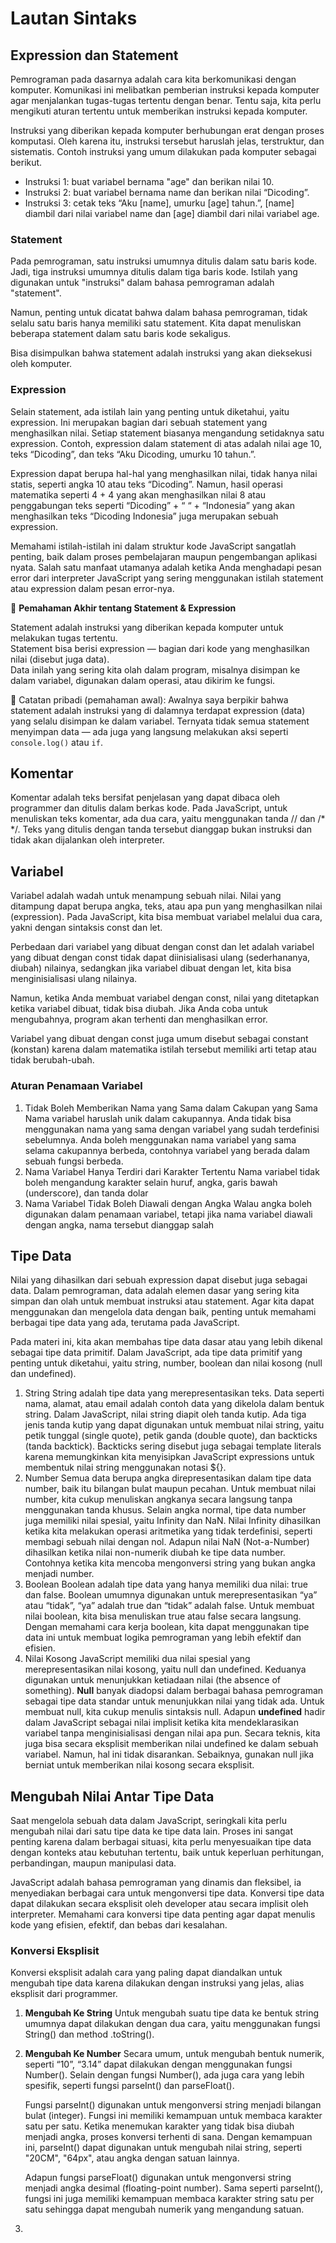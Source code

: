 # Lautan Sintaks

## Expression dan Statement

Pemrograman pada dasarnya adalah cara kita berkomunikasi dengan komputer. Komunikasi ini melibatkan pemberian instruksi kepada komputer agar menjalankan tugas-tugas tertentu dengan benar. Tentu saja, kita perlu mengikuti aturan tertentu untuk memberikan instruksi kepada komputer.

Instruksi yang diberikan kepada komputer berhubungan erat dengan proses komputasi. Oleh karena itu, instruksi tersebut haruslah jelas, terstruktur, dan sistematis. Contoh instruksi yang umum dilakukan pada komputer sebagai berikut.

- Instruksi 1: buat variabel bernama "age" dan berikan nilai 10.
- Instruksi 2: buat variabel bernama name dan berikan nilai “Dicoding”.
- Instruksi 3: cetak teks “Aku [name], umurku [age] tahun.”, [name] diambil dari nilai variabel name dan [age] diambil dari nilai variabel age.

### Statement

Pada pemrograman, satu instruksi umumnya ditulis dalam satu baris kode. Jadi, tiga instruksi umumnya ditulis dalam tiga baris kode. Istilah yang digunakan untuk "instruksi" dalam bahasa pemrograman adalah "statement".

Namun, penting untuk dicatat bahwa dalam bahasa pemrograman, tidak selalu satu baris hanya memiliki satu statement. Kita dapat menuliskan beberapa statement dalam satu baris kode sekaligus.

Bisa disimpulkan bahwa statement adalah instruksi yang akan dieksekusi oleh komputer.

### Expression

Selain statement, ada istilah lain yang penting untuk diketahui, yaitu expression. Ini merupakan bagian dari sebuah statement yang menghasilkan nilai. Setiap statement biasanya mengandung setidaknya satu expression. Contoh, expression dalam statement di atas adalah nilai age 10, teks “Dicoding”, dan teks “Aku Dicoding, umurku 10 tahun.”.

Expression dapat berupa hal-hal yang menghasilkan nilai, tidak hanya nilai statis, seperti angka 10 atau teks “Dicoding”. Namun, hasil operasi matematika seperti 4 + 4 yang akan menghasilkan nilai 8 atau penggabungan teks seperti “Dicoding” + “ “ + “Indonesia” yang akan menghasilkan teks “Dicoding Indonesia” juga merupakan sebuah expression.

Memahami istilah-istilah ini dalam struktur kode JavaScript sangatlah penting, baik dalam proses pembelajaran maupun pengembangan aplikasi nyata. Salah satu manfaat utamanya adalah ketika Anda menghadapi pesan error dari interpreter JavaScript yang sering menggunakan istilah statement atau expression dalam pesan error-nya.

📌 **Pemahaman Akhir tentang Statement & Expression**

Statement adalah instruksi yang diberikan kepada komputer untuk melakukan tugas tertentu.  
Statement bisa berisi expression — bagian dari kode yang menghasilkan nilai (disebut juga data).  
Data inilah yang sering kita olah dalam program, misalnya disimpan ke dalam variabel, digunakan dalam operasi, atau dikirim ke fungsi.

💬 Catatan pribadi (pemahaman awal):
Awalnya saya berpikir bahwa statement adalah instruksi yang di dalamnya terdapat expression (data) yang selalu disimpan ke dalam variabel. Ternyata tidak semua statement menyimpan data — ada juga yang langsung melakukan aksi seperti `console.log()` atau `if`.

## Komentar

Komentar adalah teks bersifat penjelasan yang dapat dibaca oleh programmer dan ditulis dalam berkas kode. Pada JavaScript, untuk menuliskan teks komentar, ada dua cara, yaitu menggunakan tanda // dan /\* \*/. Teks yang ditulis dengan tanda tersebut dianggap bukan instruksi dan tidak akan dijalankan oleh interpreter.

## Variabel

Variabel adalah wadah untuk menampung sebuah nilai. Nilai yang ditampung dapat berupa angka, teks, atau apa pun yang menghasilkan nilai (expression). Pada JavaScript, kita bisa membuat variabel melalui dua cara, yakni dengan sintaksis const dan let.

Perbedaan dari variabel yang dibuat dengan const dan let adalah variabel yang dibuat dengan const tidak dapat diinisialisasi ulang (sederhananya, diubah) nilainya, sedangkan jika variabel dibuat dengan let, kita bisa menginisialisasi ulang nilainya.

Namun, ketika Anda membuat variabel dengan const, nilai yang ditetapkan ketika variabel dibuat, tidak bisa diubah. Jika Anda coba untuk mengubahnya, program akan terhenti dan menghasilkan error.

Variabel yang dibuat dengan const juga umum disebut sebagai constant (konstan) karena dalam matematika istilah tersebut memiliki arti tetap atau tidak berubah-ubah.

### Aturan Penamaan Variabel

1. Tidak Boleh Memberikan Nama yang Sama dalam Cakupan yang Sama
   Nama variabel haruslah unik dalam cakupannya. Anda tidak bisa menggunakan nama yang sama dengan variabel yang sudah terdefinisi sebelumnya. Anda boleh menggunakan nama variabel yang sama selama cakupannya berbeda, contohnya variabel yang berada dalam sebuah fungsi berbeda.
2. Nama Variabel Hanya Terdiri dari Karakter Tertentu
   Nama variabel tidak boleh mengandung karakter selain huruf, angka, garis bawah (underscore), dan tanda dolar
3. Nama Variabel Tidak Boleh Diawali dengan Angka
   Walau angka boleh digunakan dalam penamaan variabel, tetapi jika nama variabel diawali dengan angka, nama tersebut dianggap salah

## Tipe Data

Nilai yang dihasilkan dari sebuah expression dapat disebut juga sebagai data. Dalam pemrograman, data adalah elemen dasar yang sering kita simpan dan olah untuk membuat instruksi atau statement. Agar kita dapat menggunakan dan mengelola data dengan baik, penting untuk memahami berbagai tipe data yang ada, terutama pada JavaScript.

Pada materi ini, kita akan membahas tipe data dasar atau yang lebih dikenal sebagai tipe data primitif. Dalam JavaScript, ada tipe data primitif yang penting untuk diketahui, yaitu string, number, boolean dan nilai kosong (null dan undefined).

1. String
   String adalah tipe data yang merepresentasikan teks. Data seperti nama, alamat, atau email adalah contoh data yang dikelola dalam bentuk string. Dalam JavaScript, nilai string diapit oleh tanda kutip. Ada tiga jenis tanda kutip yang dapat digunakan untuk membuat nilai string, yaitu petik tunggal (single quote), petik ganda (double quote), dan backticks (tanda backtick). Backticks sering disebut juga sebagai template literals karena memungkinkan kita menyisipkan JavaScript expressions untuk membentuk nilai string menggunakan notasi ${}.
2. Number
   Semua data berupa angka direpresentasikan dalam tipe data number, baik itu bilangan bulat maupun pecahan. Untuk membuat nilai number, kita cukup menuliskan angkanya secara langsung tanpa menggunakan tanda khusus. Selain angka normal, tipe data number juga memiliki nilai spesial, yaitu Infinity dan NaN. Nilai Infinity dihasilkan ketika kita melakukan operasi aritmetika yang tidak terdefinisi, seperti membagi sebuah nilai dengan nol. Adapun nilai NaN (Not-a-Number) dihasilkan ketika nilai non-numerik diubah ke tipe data number. Contohnya ketika kita mencoba mengonversi string yang bukan angka menjadi number.
3. Boolean
   Boolean adalah tipe data yang hanya memiliki dua nilai: true dan false. Boolean umumnya digunakan untuk merepresentasikan “ya” atau “tidak”, “ya” adalah true dan “tidak” adalah false. Untuk membuat nilai boolean, kita bisa menuliskan true atau false secara langsung. Dengan memahami cara kerja boolean, kita dapat menggunakan tipe data ini untuk membuat logika pemrograman yang lebih efektif dan efisien.
4. Nilai Kosong
   JavaScript memiliki dua nilai spesial yang merepresentasikan nilai kosong, yaitu null dan undefined. Keduanya digunakan untuk menunjukkan ketiadaan nilai (the absence of something).
   **Null** banyak diadopsi dalam berbagai bahasa pemrograman sebagai tipe data standar untuk menunjukkan nilai yang tidak ada. Untuk membuat null, kita cukup menulis sintaksis null. Adapun **undefined** hadir dalam JavaScript sebagai nilai implisit ketika kita mendeklarasikan variabel tanpa menginisialisasi dengan nilai apa pun. Secara teknis, kita juga bisa secara eksplisit memberikan nilai undefined ke dalam sebuah variabel. Namun, hal ini tidak disarankan. Sebaiknya, gunakan null jika berniat untuk memberikan nilai kosong secara eksplisit.

## Mengubah Nilai Antar Tipe Data

Saat mengelola sebuah data dalam JavaScript, seringkali kita perlu mengubah nilai dari satu tipe data ke tipe data lain. Proses ini sangat penting karena dalam berbagai situasi, kita perlu menyesuaikan tipe data dengan konteks atau kebutuhan tertentu, baik untuk keperluan perhitungan, perbandingan, maupun manipulasi data.

JavaScript adalah bahasa pemrograman yang dinamis dan fleksibel, ia menyediakan berbagai cara untuk mengonversi tipe data. Konversi tipe data dapat dilakukan secara eksplisit oleh developer atau secara implisit oleh interpreter. Memahami cara konversi tipe data penting agar dapat menulis kode yang efisien, efektif, dan bebas dari kesalahan.

### Konversi Eksplisit

Konversi eksplisit adalah cara yang paling dapat diandalkan untuk mengubah tipe data karena dilakukan dengan instruksi yang jelas, alias eksplisit dari programmer.

1. **Mengubah Ke String**
   Untuk mengubah suatu tipe data ke bentuk string umumnya dapat dilakukan dengan dua cara, yaitu menggunakan fungsi String() dan method .toString().

2. **Mengubah Ke Number**
   Secara umum, untuk mengubah bentuk numerik, seperti “10”, “3.14” dapat dilakukan dengan menggunakan fungsi Number(). Selain dengan fungsi Number(), ada juga cara yang lebih spesifik, seperti fungsi parseInt() dan parseFloat().

   Fungsi parseInt() digunakan untuk mengonversi string menjadi bilangan bulat (integer). Fungsi ini memiliki kemampuan untuk membaca karakter satu per satu. Ketika menemukan karakter yang tidak bisa diubah menjadi angka, proses konversi terhenti di sana. Dengan kemampuan ini, parseInt() dapat digunakan untuk mengubah nilai string, seperti "20CM", "64px", atau angka dengan satuan lainnya.

   Adapun fungsi parseFloat() digunakan untuk mengonversi string menjadi angka desimal (floating-point number). Sama seperti parseInt(), fungsi ini juga memiliki kemampuan membaca karakter string satu per satu sehingga dapat mengubah numerik yang mengandung satuan.

3.
